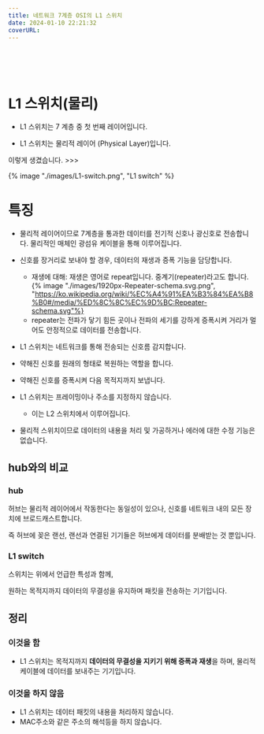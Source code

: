 ```yaml
---
title: 네트워크 7계층 OSI의 L1 스위치 
date: 2024-01-10 22:21:32
coverURL: 
---
```

<br />
<br />
<br />

# L1 스위치(물리)

- L1 스위치는 7 계층 중 첫 번째 레이어입니다.

- L1 스위치는 물리적 레이어 (Physical Layer)입니다.

이렇게 생겼습니다. >>>

{% image "./images/L1-switch.png", "L1 switch" %}

# 특징

- 물리적 레이어이므로 7계층을 통과한 데이터를 전기적 신호나 광신호로 전송합니다. 물리적인 매체인 광섬유 케이블을 통해 이루어집니다.

- 신호를 장거리로 보내야 할 경우, 데이터의 재생과 증폭 기능을 담당합니다.
  - 재생에 대해: 재생은 영어로 repeat입니다. 중계기(repeater)라고도 합니다.
  {% image "./images/1920px-Repeater-schema.svg.png", "https://ko.wikipedia.org/wiki/%EC%A4%91%EA%B3%84%EA%B8%B0#/media/%ED%8C%8C%EC%9D%BC:Repeater-schema.svg"%} 
  - repeater는 전파가 닿기 힘든 곳이나 전파의 세기를 강하게 증폭시켜 거리가 멀어도 안정적으로 데이터를 전송합니다.
- L1 스위치는 네트워크를 통해 전송되는 신호름 감지합니다.
- 약해진 신호를 원래의 형태로 복원하는 역할을 합니다.
- 약해진 신호를 증폭시켜 다음 목적지까지 보냅니다.
- L1 스위치는 프레이밍이나 주소를 지정하지 않습니다.
  - 이는 L2 스위치에서 이루어집니다.
- 물리적 스위치이므로 데이터의 내용을 처리 및 가공하거나 에러에 대한 수정 기능은 없습니다.

## hub와의 비교

### hub

허브는 물리적 레이어에서 작동한다는 동일성이 있으나,
신호를 네트워크 내의 모든 장치에 브로드캐스트합니다.

즉 허브에 꽂은 랜선, 랜선과 연결된 기기들은 허브에게 데이터를
분배받는 것 뿐입니다.

### L1 switch

스위치는 위에서 언급한 특성과 함께,

원하는 목적지까지 데이터의 무결성을 유지하며 패킷을 전송하는 기기입니다.


## 정리

### 이것을 함
- L1 스위치는 목적지까지 **데이터의 무결성을 지키기 위해
  증폭과 재생**을 하며, 물리적 케이블에 데이터를 보내주는 기기입니다.


### 이것을 하지 않음
-  L1 스위치는 데이터 패킷의 내용을 처리하지 않습니다.
-  MAC주소와 같은 주소의 해석등을 하지 않습니다.
  





